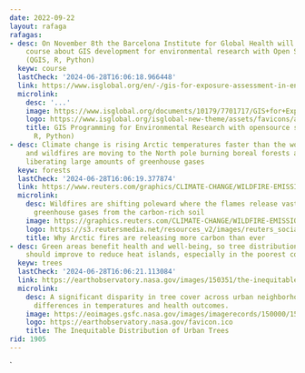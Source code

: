 ```yaml
---
date: 2022-09-22
layout: rafaga
rafagas:
- desc: On November 8th the Barcelona Institute for Global Health will start an online
    course about GIS development for environmental research with Open Source software
    (QGIS, R, Python)
  keyw: course
  lastCheck: '2024-06-28T16:06:18.966448'
  link: https://www.isglobal.org/en/-/gis-for-exposure-assessment-in-environmental-health-research
  microlink:
    desc: '...'
    image: https://www.isglobal.org/documents/10179/7701717/GIS+for+Exposure+Assessment+in+Environmental++Health+Research/c8c490d1-5492-49fa-8893-26c624ec2ba4?t=1582114165000
    logo: https://www.isglobal.org/isglobal-new-theme/assets/favicons/apple-touch-icon.png
    title: GIS Programming for Environmental Research with opensource software (QGIS,
      R, Python)
- desc: Climate change is rising Arctic temperatures faster than the world average,
    and wildfires are moving to the North pole burning boreal forests and tundra,
    liberating large amounts of greenhouse gases
  keyw: forests
  lastCheck: '2024-06-28T16:06:19.377874'
  link: https://www.reuters.com/graphics/CLIMATE-CHANGE/WILDFIRE-EMISSIONS/zjvqkrwmnvx/index.html
  microlink:
    desc: Wildfires are shifting poleward where the flames release vast amounts of
      greenhouse gases from the carbon-rich soil
    image: https://graphics.reuters.com/CLIMATE-CHANGE/WILDFIRE-EMISSIONS/zjvqkrwmnvx/cdn/images/reuters-graphics.jpg
    logo: https://s3.reutersmedia.net/resources_v2/images/reuters_social_logo.png
    title: Why Arctic fires are releasing more carbon than ever
- desc: Green areas benefit health and well-being, so tree distribution in cities
    should improve to reduce heat islands, especially in the poorest communities
  keyw: trees
  lastCheck: '2024-06-28T16:06:21.113084'
  link: https://earthobservatory.nasa.gov/images/150351/the-inequitable-distribution-of-urban-trees
  microlink:
    desc: A significant disparity in tree cover across urban neighborhoods leads to
      differences in temperatures and health outcomes.
    image: https://eoimages.gsfc.nasa.gov/images/imagerecords/150000/150351/urbantreezoomslst_oli_2019265_th.jpg
    logo: https://earthobservatory.nasa.gov/favicon.ico
    title: The Inequitable Distribution of Urban Trees
rid: 1905
---
```


`